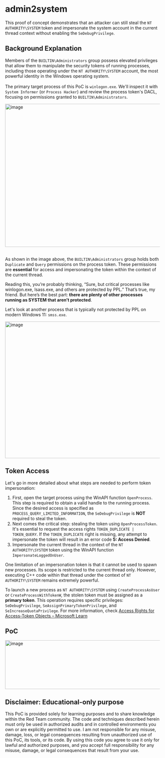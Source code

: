 # admin2system
This proof of concept demonstrates that an attacker can still steal the `NT AUTHORITY\SYSTEM` token and impersonate the system account in the current thread context without enabling the `SeDebugPrivilege`.

## Background Explanation
Members of the `BUILTIN\Administrators` group possess elevated privileges that allow them to manipulate the security tokens of running processes, including those operating under the `NT AUTHORITY\SYSTEM` account, the most powerful identity in the Windows operating system.<br><br>
The primary target process of this PoC is `winlogon.exe`. We'll inspect it with `System Informer` (or `Process Hacker`) and review the process token's DACL, focusing on permissions granted to `BUILTIN\Administrators`.  

<img width="633" height="466" alt="image" src="https://github.com/user-attachments/assets/9b1281ec-08e0-4aa9-8081-35aee638611f" />
<br><br>

As shown in the image above, the `BUILTIN\Administrators` group holds both `Duplicate` and `Query` permissions on the process token. These permissions are **essential** for access and impersonating the token within the context of the current thread.  

Reading this, you’re probably thinking, “Sure, but critical processes like winlogon.exe, lsass.exe, and others are protected by PPL.” That’s true, my friend. But here’s the best part: **there are plenty of other processes running as SYSTEM that aren’t protected**.  

Let's look at another process that is typically not protected by PPL on modern Windows 11: `smss.exe`.  

<img width="659" height="445" alt="image" src="https://github.com/user-attachments/assets/bc3eeec7-0723-4d51-acde-159f634ae531" />

## Token Access
Let's go in more detailed about what steps are needed to perform token impersonation:
1. First, open the target process using the WinAPI function `OpenProcess`. This step is required to obtain a valid handle to the running process. Since the desired access is specified as `PROCESS_QUERY_LIMITED_INFORMATION`, the `SeDebugPrivilege` is **NOT** required to steal the token.
2. Next comes the critical step: stealing the token using `OpenProcessToken`. It's essential to request the access rights `TOKEN_DUPLICATE | TOKEN_QUERY`. If the `TOKEN_DUPLICATE` right is missing, any attempt to impersonate the token will result in an error code **5: Access Denied**.
3. Impersonate the current thread in the context of the `NT AUTHORITY\SYSTEM` token using the WinAPI function `ImpersonateLoggedOnUser`.

One limitation of an impersonation token is that it cannot be used to spawn new processes. Its scope is restricted to the current thread only. However, executing C++ code within that thread under the context of `NT AUTHORITY\SYSTEM` remains extremely powerful.

To launch a new process as `NT AUTHORITY\SYSTEM` using `CreateProcessAsUser` or `CreateProcessWithTokenW`, the stolen token must be assigned as a **primary token**. This operation requires specific privileges: `SeDebugPrivilege`, `SeAssignPrimaryTokenPrivilege`, and `SeIncreaseQuotaPrivilege`. For more information, check [Access Rights for Access-Token Objects – Microsoft Learn](https://learn.microsoft.com/en-us/windows/win32/secauthz/access-rights-for-access-token-objects)

## PoC

<img width="627" height="159" alt="image" src="https://github.com/user-attachments/assets/d22d8a1d-575a-4731-bc67-76d6046831e0" />

## Disclaimer: Educational-only purpose
This PoC is provided solely for learning purposes and to share knowledge within the Red Team community. The code and techniques described herein must only be used in authorized audits and in controlled environments you own or are explicitly permitted to use.
I am not responsible for any misuse, damage, loss, or legal consequences resulting from unauthorized use of this PoC, its tools, or its code.
By using this code you agree to use it only for lawful and authorized purposes, and you accept full responsibility for any misuse, damage, or legal consequences that result from your use.
